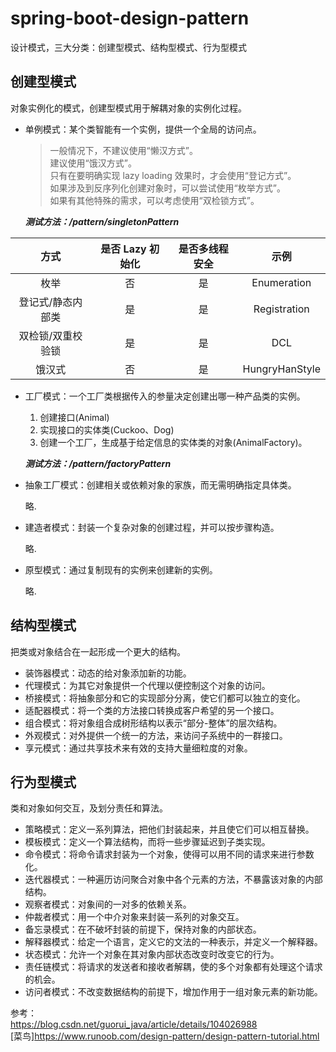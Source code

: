 # spring-boot-design-pattern

设计模式，三大分类：创建型模式、结构型模式、行为型模式

## 创建型模式

对象实例化的模式，创建型模式用于解耦对象的实例化过程。

- 单例模式：某个类智能有一个实例，提供一个全局的访问点。  
    > 一般情况下，不建议使用“懒汉方式”。  
    建议使用“饿汉方式”。  
    只有在要明确实现 lazy loading 效果时，才会使用“登记方式”。  
    如果涉及到反序列化创建对象时，可以尝试使用“枚举方式”。  
    如果有其他特殊的需求，可以考虑使用“双检锁方式”。  

    ___测试方法：/pattern/singletonPattern___

| 方式 | 是否 Lazy 初始化 | 是否多线程安全 | 示例 |
| :----: | :----: | :----: | :----: |
| 枚举 | 否 | 是 | Enumeration |
| 登记式/静态内部类 | 是 | 是 | Registration |
| 双检锁/双重校验锁 | 是 | 是 | DCL |
| 饿汉式 | 否 | 是 | HungryHanStyle |

- 工厂模式：一个工厂类根据传入的参量决定创建出哪一种产品类的实例。
    
    1. 创建接口(Animal)
    2. 实现接口的实体类(Cuckoo、Dog)
    3. 创建一个工厂，生成基于给定信息的实体类的对象(AnimalFactory)。

    ___测试方法：/pattern/factoryPattern___

- 抽象工厂模式：创建相关或依赖对象的家族，而无需明确指定具体类。
    
    略.
    
- 建造者模式：封装一个复杂对象的创建过程，并可以按步骤构造。
    
    略.
    
- 原型模式：通过复制现有的实例来创建新的实例。
    
    略.

## 结构型模式

把类或对象结合在一起形成一个更大的结构。

- 装饰器模式：动态的给对象添加新的功能。
- 代理模式：为其它对象提供一个代理以便控制这个对象的访问。
- 桥接模式：将抽象部分和它的实现部分分离，使它们都可以独立的变化。
- 适配器模式：将一个类的方法接口转换成客户希望的另一个接口。
- 组合模式：将对象组合成树形结构以表示“部分-整体”的层次结构。
- 外观模式：对外提供一个统一的方法，来访问子系统中的一群接口。
- 享元模式：通过共享技术来有效的支持大量细粒度的对象。


## 行为型模式

类和对象如何交互，及划分责任和算法。

- 策略模式：定义一系列算法，把他们封装起来，并且使它们可以相互替换。
- 模板模式：定义一个算法结构，而将一些步骤延迟到子类实现。
- 命令模式：将命令请求封装为一个对象，使得可以用不同的请求来进行参数化。
- 迭代器模式：一种遍历访问聚合对象中各个元素的方法，不暴露该对象的内部结构。
- 观察者模式：对象间的一对多的依赖关系。
- 仲裁者模式：用一个中介对象来封装一系列的对象交互。
- 备忘录模式：在不破坏封装的前提下，保持对象的内部状态。
- 解释器模式：给定一个语言，定义它的文法的一种表示，并定义一个解释器。
- 状态模式：允许一个对象在其对象内部状态改变时改变它的行为。
- 责任链模式：将请求的发送者和接收者解耦，使的多个对象都有处理这个请求的机会。
- 访问者模式：不改变数据结构的前提下，增加作用于一组对象元素的新功能。


参考：  
<https://blog.csdn.net/guorui_java/article/details/104026988>  
[菜鸟]<https://www.runoob.com/design-pattern/design-pattern-tutorial.html>  

